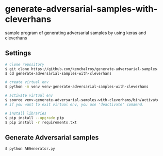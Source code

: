 # generate-adversarial-samples-with-cleverhans
sample program of generating adversarial samples by using keras and cleverhans

## Settings
```bash
# clone repository
$ git clone https://github.com/kenchalros/generate-adversarial-samples-with-cleverhans.git
$ cd generate-adversarial-samples-with-cleverhans

# create virtual env
$ python -m venv venv-generate-adversarial-samples-with-cleverhans

# activate virtual env
$ source venv-generate-adversarial-samples-with-cleverhans/bin/activate
# if you want to exit virtual env, you use 'deactivate' comamnd.

# install libraries
$ pip install --upgrade pip
$ pip install -r requirements.txt
```

## Generate Adversarial samples
```bash
$ python AEGenerator.py
```
